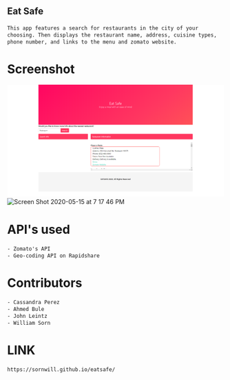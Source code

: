 ## Eat Safe

    This app features a search for restaurants in the city of your choosing. Then displays the restaurant name, address, cuisine types, phone number, and links to the menu and zomato website.

# Screenshot
![index](Assets\screenshot.png)
<img width="1276" alt="Screen Shot 2020-05-15 at 7 17 46 PM" src="https://user-images.githubusercontent.com/25271965/82105422-dba3b080-96e0-11ea-91ce-8ab85001724d.png">

# API's used

    - Zomato's API 
    - Geo-coding API on Rapidshare

# Contributors
    - Cassandra Perez
    - Ahmed Bule
    - John Leintz
    - William Sorn

# LINK

    https://sornwill.github.io/eatsafe/


